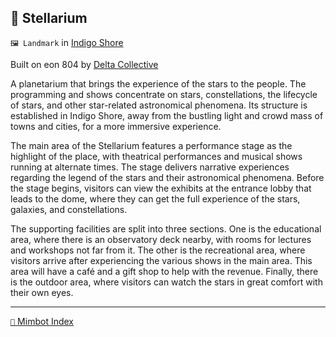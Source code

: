 ## 🌌 Stellarium

`🖼️ Landmark` in [Indigo Shore](<https://zeithalt.github.io/r/indigo_shore.html>)

Built on eon 804 by [Delta Collective](<https://zeithalt.github.io/r/delta_collective.html>)

A planetarium that brings the experience of the stars to the people. The programming and shows concentrate on stars, constellations, the lifecycle of stars, and other star-related astronomical phenomena. Its structure is established in Indigo Shore, away from the bustling light and crowd mass of towns and cities, for a more immersive experience.

The main area of the Stellarium features a performance stage as the highlight of the place, with theatrical performances and musical shows running at alternate times. The stage delivers narrative experiences regarding the legend of the stars and their astronomical phenomena. Before the stage begins, visitors can view the exhibits at the entrance lobby that leads to the dome, where they can get the full experience of the stars, galaxies, and constellations.

The supporting facilities are split into three sections. One is the educational area, where there is an observatory deck nearby, with rooms for lectures and workshops not far from it. The other is the recreational area, where visitors arrive after experiencing the various shows in the main area. This area will have a café and a gift shop to help with the revenue. Finally, there is the outdoor area, where visitors can watch the stars in great comfort with their own eyes.

<!---
keywords:  dc, indigo shore
aliases: 
-->
----------
[`📑` Mimbot Index](</index.md#3520>)